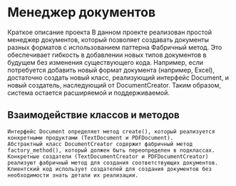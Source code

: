 # Менеджер документов
Краткое описание проекта
В данном проекте реализован простой менеджер документов, который позволяет создавать документы разных форматов с использованием паттерна Фабричный метод. Это обеспечивает гибкость в добавлении новых типов документов в будущем без изменения существующего кода. Например, если потребуется добавить новый формат документа (например, Excel), достаточно создать новый класс, реализующий интерфейс Document, и новый создатель, наследующий от DocumentCreator. Таким образом, система остается расширяемой и поддерживаемой.

## Взаимодействие классов и методов

    Интерфейс Document определяет метод create(), который реализуется конкретными продуктами (TextDocument и PDFDocument).
    Абстрактный класс DocumentCreator содержит фабричный метод factory_method(), который должен быть переопределен в подклассах.
    Конкретные создатели (TextDocumentCreator и PDFDocumentCreator) реализуют фабричный метод для создания соответствующих документов.
    Клиентский код использует создателей для создания документов без необходимости знать детали их реализации.
